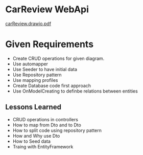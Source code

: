 # CarReview WebApi
[carReview.drawio.pdf](https://github.com/jadczykjakub/CarReview/files/12328376/carReview.drawio.pdf)


# Given Requirements
- Create CRUD operations for given diagram.
- Use automapper
- Use Seeder to have initial data
- Use Repository pattern
- Use mapping profiles
- Create Database code first approach
- Use OnModelCreating to definbe relations between entities



## Lessons Learned

- CRUD operations in controllers
- How to map from Dto and to Dto
- How to split code using repository pattern
- How and Why use Dto
- How to Seed data
- Traing with EntityFramework
